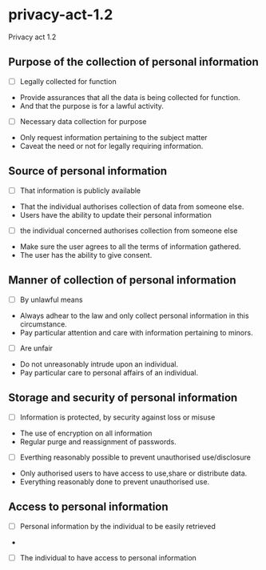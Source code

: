 # privacy-act-1.2
Privacy act 1.2
## Purpose of the collection of personal information

-[ ] Legally collected for function

* Provide assurances that all the data is being collected for function.
* And that the purpose is for a lawful activity.

-[ ] Necessary data collection for purpose

* Only request information pertaining to the subject matter
* Caveat the need or not for legally requiring information.

## Source of personal information

-[ ] That information is publicly available

* That the individual authorises collection of data from someone else.
* Users have the ability to update their personal information

-[ ] the individual concerned authorises collection from someone else

* Make sure the user agrees to all the terms of information gathered.
* The user has the ability to give consent.

## Manner of collection of personal information

-[ ] By unlawful means

* Always adhear to the law and only collect personal information in this circumstance.
* Pay particular attention and care with information pertaining to minors.

-[ ] Are unfair

* Do not unreasonably intrude upon an individual.
* Pay particular care to personal affairs of an individual.

## Storage and security of personal information

-[ ] Information is protected, by security against loss or misuse

* The use of encryption on all information
* Regular purge and reassignment of passwords.

-[ ] Everthing reasonably possible to prevent unauthorised use/disclosure

* Only authorised users to have access to use,share or distribute data.
* Everything reasonably done to prevent unauthorised use.

## Access to personal information

-[ ] Personal information by the individual to be easily retrieved

* 

-[ ] The individual to have access to personal information
